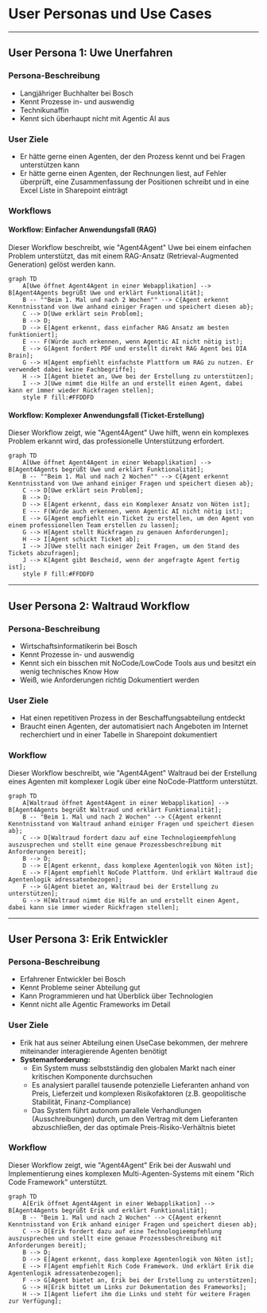 # User Personas und Use Cases

---

## User Persona 1: Uwe Unerfahren

### Persona-Beschreibung

- Langjähriger Buchhalter bei Bosch
- Kennt Prozesse in- und auswendig
- Technikunaffin
- Kennt sich überhaupt nicht mit Agentic AI aus

### User Ziele

- Er hätte gerne einen Agenten, der den Prozess kennt und bei Fragen unterstützen kann
- Er hätte gerne einen Agenten, der Rechnungen liest, auf Fehler überprüft, eine Zusammenfassung der Positionen schreibt und in eine Excel Liste in Sharepoint einträgt

### Workflows

#### Workflow: Einfacher Anwendungsfall (RAG)

Dieser Workflow beschreibt, wie "Agent4Agent" Uwe bei einem einfachen Problem unterstützt, das mit einem RAG-Ansatz (Retrieval-Augmented Generation) gelöst werden kann.

```mermaid
graph TD
    A[Uwe öffnet Agent4Agent in einer Webapplikation] --> B[Agent4Agents begrüßt Uwe und erklärt Funktionalität];
    B -- ""Beim 1. Mal und nach 2 Wochen"" --> C{Agent erkennt Kenntnisstand von Uwe anhand einiger Fragen und speichert diesen ab};
    C --> D[Uwe erklärt sein Problem];
    B --> D;
    D --> E[Agent erkennt, dass einfacher RAG Ansatz am besten funktioniert];
    E --- F(Würde auch erkennen, wenn Agentic AI nicht nötig ist);
    E --> G[Agent fordert PDF und erstellt direkt RAG Agent bei DIA Brain];
    G --> H[Agent empfiehlt einfachste Plattform um RAG zu nutzen. Er verwendet dabei keine Fachbegriffe];
    H --> I[Agent bietet an, Uwe bei der Erstellung zu unterstützen];
    I --> J[Uwe nimmt die Hilfe an und erstellt einen Agent, dabei kann er immer wieder Rückfragen stellen];
    style F fill:#FFDDFD
```

#### Workflow: Komplexer Anwendungsfall (Ticket-Erstellung)

Dieser Workflow zeigt, wie "Agent4Agent" Uwe hilft, wenn ein komplexes Problem erkannt wird, das professionelle Unterstützung erfordert.

```mermaid
graph TD
    A[Uwe öffnet Agent4Agent in einer Webapplikation] --> B[Agent4Agents begrüßt Uwe und erklärt Funktionalität];
    B -- ""Beim 1. Mal und nach 2 Wochen"" --> C{Agent erkennt Kenntnisstand von Uwe anhand einiger Fragen und speichert diesen ab};
    C --> D[Uwe erklärt sein Problem];
    B --> D;
    D --> E[Agent erkennt, dass ein Komplexer Ansatz von Nöten ist];
    E --- F(Würde auch erkennen, wenn Agentic AI nicht nötig ist);
    E --> G[Agent empfiehlt ein Ticket zu erstellen, um den Agent von einem professionellen Team erstellen zu lassen];
    G --> H[Agent stellt Rückfragen zu genauen Anforderungen];
    H --> I[Agent schickt Ticket ab];
    I --> J[Uwe stellt nach einiger Zeit Fragen, um den Stand des Tickets abzufragen];
    J --> K[Agent gibt Bescheid, wenn der angefragte Agent fertig ist];
    style F fill:#FFDDFD
```

---

## User Persona 2: Waltraud Workflow

### Persona-Beschreibung

- Wirtschaftsinformatikerin bei Bosch
- Kennt Prozesse in- und auswendig
- Kennt sich ein bisschen mit NoCode/LowCode Tools aus und besitzt ein wenig technisches Know How
- Weiß, wie Anforderungen richtig Dokumentiert werden

### User Ziele

- Hat einen repetitiven Prozess in der Beschaffungsabteilung entdeckt
- Braucht einen Agenten, der automatisiert nach Angeboten im Internet recherchiert und in einer Tabelle in Sharepoint dokumentiert

### Workflow

Dieser Workflow beschreibt, wie "Agent4Agent" Waltraud bei der Erstellung eines Agenten mit komplexer Logik über eine NoCode-Plattform unterstützt.

```mermaid
graph TD
    A[Waltraud öffnet Agent4Agent in einer Webapplikation] --> B[Agent4Agents begrüßt Waltraud und erklärt Funktionalität];
    B -- "Beim 1. Mal und nach 2 Wochen" --> C{Agent erkennt Kenntnisstand von Waltraud anhand einiger Fragen und speichert diesen ab};
    C --> D[Waltraud fordert dazu auf eine Technologieempfehlung auszusprechen und stellt eine genaue Prozessbeschreibung mit Anforderungen bereit];
    B --> D;
    D --> E[Agent erkennt, dass komplexe Agentenlogik von Nöten ist];
    E --> F[Agent empfiehlt NoCode Plattform. Und erklärt Waltraud die Agentenlogik adressatenbezogen];
    F --> G[Agent bietet an, Waltraud bei der Erstellung zu unterstützen];
    G --> H[Waltraud nimmt die Hilfe an und erstellt einen Agent, dabei kann sie immer wieder Rückfragen stellen];
```

---

## User Persona 3: Erik Entwickler

### Persona-Beschreibung

- Erfahrener Entwickler bei Bosch
- Kennt Probleme seiner Abteilung gut
- Kann Programmieren und hat Überblick über Technologien
- Kennt nicht alle Agentic Frameworks im Detail

### User Ziele

- Erik hat aus seiner Abteilung einen UseCase bekommen, der mehrere miteinander interagierende Agenten benötigt
- **Systemanforderung:**
  - Ein System muss selbstständig den globalen Markt nach einer kritischen Komponente durchsuchen
  - Es analysiert parallel tausende potenzielle Lieferanten anhand von Preis, Lieferzeit und komplexen Risikofaktoren (z.B. geopolitische Stabilität, Finanz-Compliance)
  - Das System führt autonom parallele Verhandlungen (Ausschreibungen) durch, um den Vertrag mit dem Lieferanten abzuschließen, der das optimale Preis-Risiko-Verhältnis bietet

### Workflow

Dieser Workflow zeigt, wie "Agent4Agent" Erik bei der Auswahl und Implementierung eines komplexen Multi-Agenten-Systems mit einem "Rich Code Framework" unterstützt.

```mermaid
graph TD
    A[Erik öffnet Agent4Agent in einer Webapplikation] --> B[Agent4Agents begrüßt Erik und erklärt Funktionalität];
    B -- "Beim 1. Mal und nach 2 Wochen" --> C{Agent erkennt Kenntnisstand von Erik anhand einiger Fragen und speichert diesen ab};
    C --> D[Erik fordert dazu auf eine Technologieempfehlung auszusprechen und stellt eine genaue Prozessbeschreibung mit Anforderungen bereit];
    B --> D;
    D --> E[Agent erkennt, dass komplexe Agentenlogik von Nöten ist];
    E --> F[Agent empfiehlt Rich Code Framework. Und erklärt Erik die Agentenlogik adressatenbezogen];
    F --> G[Agent bietet an, Erik bei der Erstellung zu unterstützen];
    G --> H[Erik bittet um Links zur Dokumentation des Frameworks];
    H --> I[Agent liefert ihm die Links und steht für weitere Fragen zur Verfügung];
```
